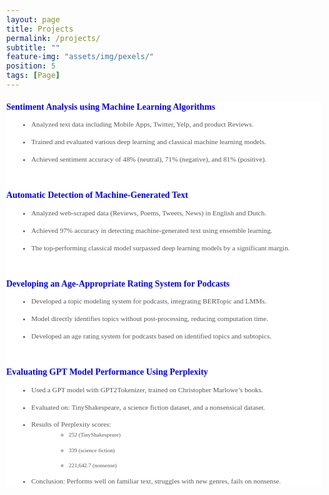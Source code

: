```yaml
---
layout: page
title: Projects
permalink: /projects/
subtitle: ""
feature-img: "assets/img/pexels/"
position: 5
tags: [Page]
---
```


<style>
  .education-title {
    font-family: sans-serif; /* Font family */
    font-size: 1em;
    color: white;
    font-weight: bold;
  }

  body {
    margin: 0;
    padding: 10px;
    background-image: url('assets/img/pexels/back.jpg');
    background-repeat: no-repeat;
    background-position: center center;
    background-size: cover; /* Ensure the background image covers the entire viewport */
  }

  h1 {
    font-family: Cambria, serif;
    color: white;
    text-align: center;
    margin-bottom: 20px;
  }

  section {
    margin: 0px;
    padding: 0px;
    background-color:white;
      border-radius: 5px; */
    border: 1px solid white;
  }

  h2 {
    font-family: Cambria, serif;
    font-size: 1em;
    color: blue;
    margin-top: 20px;
  }

  ul {
    list-style-type: disc;
    padding-left: 40px;
    margin: 10px 0;
  }

  li {
    margin-bottom: 10px;
    line-height: 1.6;
    font-size: .8em;
    font-family: Georgia, serif;
    color: #555;
  }

  ul ul {
    list-style-type: circle;
    margin-left: 20px;
  }
</style>

<h1 class="education-title"></h1>

<section>
  <h2>Sentiment Analysis using Machine Learning Algorithms</h2>
  <ul>
    <li>Analyzed text data including Mobile Apps, Twitter, Yelp, and product Reviews.</li>
    <li>Trained and evaluated various deep learning and classical machine learning models.</li>
    <li>Achieved sentiment accuracy of 48% (neutral), 71% (negative), and 81% (positive).</li>
  </ul>

  <h2 style="margin-top: 40px;">Automatic Detection of Machine-Generated Text</h2>
  <ul>
    <li>Analyzed web-scraped data (Reviews, Poems, Tweets, News) in English and Dutch.</li>
    <li>Achieved 97% accuracy in detecting machine-generated text using ensemble learning.</li>
    <li>The top-performing classical model surpassed deep learning models by a significant margin.</li>
  </ul>

  <h2 style="margin-top: 40px;">Developing an Age-Appropriate Rating System for Podcasts</h2>
  <ul>
    <li>Developed a topic modeling system for podcasts, integrating BERTopic and LMMs.</li>
    <li>Model directly identifies topics without post-processing, reducing computation time.</li>
    <li>Developed an age rating system for podcasts based on identified topics and subtopics.</li>
  </ul>

  <h2 style="margin-top: 40px;" >Evaluating GPT Model Performance Using Perplexity</h2>
  <ul>
    <li>Used a GPT model with GPT2Tokenizer, trained on Christopher Marlowe’s books.</li>
    <li>Evaluated on: TinyShakespeare, a science fiction dataset, and a nonsensical dataset.</li>
    <li>Results of Perplexity scores:
      <ul>
        <li>252 (TinyShakespeare)</li>
        <li>339 (science fiction)</li>
        <li>221,642.7 (nonsense)</li>
      </ul>
    </li>
    <li>Conclusion: Performs well on familiar text, struggles with new genres, fails on nonsense.</li>
  </ul>
</section>
